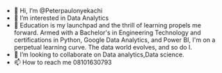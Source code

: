 - 👋 Hi, I’m @Peterpaulonyekachi
- 👀 I’m interested in Data Analytics
- 🌱 Education is my launchpad and the thrill of learning propels me forward. Armed with a Bachelor's in Engineering Technology and certifications in Python, Google Data Analytics, and Power BI, I'm on a perpetual learning curve. The data world evolves, and so do I.
- 💞️ I’m looking to collaborate on Data analytics,Data science.
- 📫 How to reach me 08101630793

<!---
Peterpaulonyekachi/Peterpaulonyekachi is a ✨ special ✨ repository because its `README.md` (this file) appears on your GitHub profile.
You can click the Preview link to take a look at your changes.
--->
